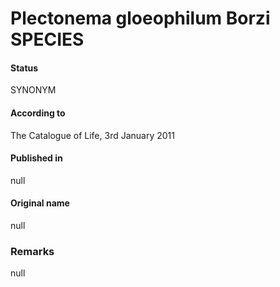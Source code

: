 Plectonema gloeophilum Borzi SPECIES
=======

#### Status
SYNONYM

#### According to
The Catalogue of Life, 3rd January 2011

#### Published in
null

#### Original name
null

### Remarks
null